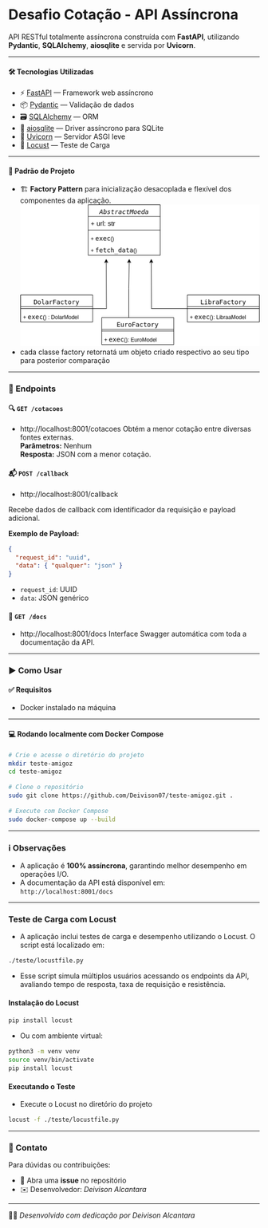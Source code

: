 # Desafio Cotação - API Assíncrona

API RESTful totalmente assíncrona construída com **FastAPI**, utilizando **Pydantic**, **SQLAlchemy**, **aiosqlite** e servida por **Uvicorn**.

---

#### 🛠 Tecnologias Utilizadas

- ⚡ [FastAPI](https://fastapi.tiangolo.com/) — Framework web assíncrono  
- 📦 [Pydantic](https://pydantic.dev/) — Validação de dados  
- 🗃 [SQLAlchemy](https://www.sqlalchemy.org/) — ORM  
- 🔄 [aiosqlite](https://github.com/jreese/aiosqlite) — Driver assíncrono para SQLite  
- 🚀 [Uvicorn](https://www.uvicorn.org/) — Servidor ASGI leve  
- 🧪 [Locust](https://locust.io/) — Teste de Carga

---

#### 🧱 Padrão de Projeto

- 🏗 **Factory Pattern** para inicialização desacoplada e flexível dos componentes da aplicação.
![Diagrama Arquitetural](diagrama.png)
- cada classe factory retornatá um objeto criado respectivo ao seu tipo para posterior comparação
---

### 📌 Endpoints

#### 🔍 `GET /cotacoes`
- http://localhost:8001/cotacoes
Obtém a menor cotação entre diversas fontes externas.  
**Parâmetros:** Nenhum  
**Resposta:** JSON com a menor cotação.

#### 📬 `POST /callback`
- http://localhost:8001/callback

Recebe dados de callback com identificador da requisição e payload adicional.

**Exemplo de Payload:**

```json
{
  "request_id": "uuid",
  "data": { "qualquer": "json" }
}
```

- `request_id`: UUID  
- `data`: JSON genérico  

#### 📄 `GET /docs`
- http://localhost:8001/docs
Interface Swagger automática com toda a documentação da API.

---

### ▶️ Como Usar

#### ✅ Requisitos

- Docker instalado na máquina

---

#### 💻 Rodando localmente com Docker Compose

```bash
# Crie e acesse o diretório do projeto
mkdir teste-amigoz
cd teste-amigoz
```
```bash
# Clone o repositório
sudo git clone https://github.com/Deivison07/teste-amigoz.git .
```
```bash
# Execute com Docker Compose
sudo docker-compose up --build
```

---

### ℹ️ Observações

- A aplicação é **100% assíncrona**, garantindo melhor desempenho em operações I/O.
- A documentação da API está disponível em: `http://localhost:8001/docs`

---

### Teste de Carga com Locust
- A aplicação inclui testes de carga e desempenho utilizando o Locust. O script está localizado em:

```bash
./teste/locustfile.py
```
- Esse script simula múltiplos usuários acessando os endpoints da API, avaliando tempo de resposta, taxa de requisição e resistência.

#### Instalação do Locust

```bash
pip install locust
```
- Ou com ambiente virtual:

```bash
python3 -m venv venv
source venv/bin/activate
pip install locust
```

#### Executando o Teste

- Execute o Locust no diretório do projeto
```bash
locust -f ./teste/locustfile.py
```
--- 
### 🤝 Contato

Para dúvidas ou contribuições:

- 💬 Abra uma **issue** no repositório
- ✉️ Desenvolvedor: *Deivison Alcantara*

---

🧑‍💻 *Desenvolvido com dedicação por Deivison Alcantara*
